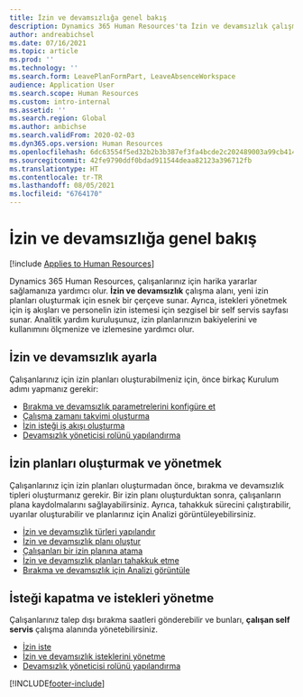 ```yaml
---
title: İzin ve devamsızlığa genel bakış
description: Dynamics 365 Human Resources'ta İzin ve devamsızlık çalışma alanı, yeni izin planları oluşturmak için esnek bir çerçeve sunar. Ayrıca, istekleri yönetmek için iş akışları ve personelin izin istemesi için sezgisel bir self servis sayfası sunar.
author: andreabichsel
ms.date: 07/16/2021
ms.topic: article
ms.prod: ''
ms.technology: ''
ms.search.form: LeavePlanFormPart, LeaveAbsenceWorkspace
audience: Application User
ms.search.scope: Human Resources
ms.custom: intro-internal
ms.assetid: ''
ms.search.region: Global
ms.author: anbichse
ms.search.validFrom: 2020-02-03
ms.dyn365.ops.version: Human Resources
ms.openlocfilehash: 6dc63554f5ed32b2b3b387ef3fa4bcde2c202489003a99cb414547e33160ac8e
ms.sourcegitcommit: 42fe9790ddf0bdad911544deaa82123a396712fb
ms.translationtype: HT
ms.contentlocale: tr-TR
ms.lasthandoff: 08/05/2021
ms.locfileid: "6764170"
---
```

# <a name="leave-and-absence-overview"></a>İzin ve devamsızlığa genel bakış

[!include [Applies to Human Resources](../includes/applies-to-hr.md)]

Dynamics 365 Human Resources, çalışanlarınız için harika yararlar sağlamanıza yardımcı olur. **İzin ve devamsızlık** çalışma alanı, yeni izin planları oluşturmak için esnek bir çerçeve sunar. Ayrıca, istekleri yönetmek için iş akışları ve personelin izin istemesi için sezgisel bir self servis sayfası sunar. Analitik yardım kuruluşunuz, izin planlarınızın bakiyelerini ve kullanımını ölçmenize ve izlemesine yardımcı olur.

## <a name="set-up-leave-and-absence"></a>İzin ve devamsızlık ayarla

Çalışanlarınız için izin planları oluşturabilmeniz için, önce birkaç Kurulum adımı yapmanız gerekir:

- [Bırakma ve devamsızlık parametrelerini konfigüre et](hr-leave-and-absence-parameters.md)
- [Çalışma zamanı takvimi oluşturma](hr-leave-and-absence-working-time-calendar.md)
- [İzin isteği iş akışı oluşturma](hr-leave-and-absence-workflow.md)
- [Devamsızlık yöneticisi rolünü yapılandırma](hr-configure-absence-manager.md)

## <a name="create-and-manage-leave-plans"></a>İzin planları oluşturmak ve yönetmek

Çalışanlarınız için izin planları oluşturmadan önce, bırakma ve devamsızlık tipleri oluşturmanız gerekir. Bir izin planı oluşturduktan sonra, çalışanların plana kaydolmalarını sağlayabilirsiniz. Ayrıca, tahakkuk sürecini çalıştırabilir, uyarılar oluşturabilir ve planlarınız için Analizi görüntüleyebilirsiniz.

- [İzin ve devamsızlık türleri yapılandır](hr-leave-and-absence-types.md)
- [İzin ve devamsızlık planı oluştur](hr-leave-and-absence-plans.md)
- [Çalışanları bir izin planına atama](hr-leave-and-absence-enroll.md)
- [İzin ve devamsızlık planları tahakkuk etme](hr-leave-and-absence-accrue.md)
- [Bırakma ve devamsızlık için Analizi görüntüle](hr-leave-and-absence-analytics.md)

## <a name="request-time-off-and-manage-requests"></a>İsteği kapatma ve istekleri yönetme

Çalışanlarınız talep dışı bırakma saatleri gönderebilir ve bunları, **çalışan self servis** çalışma alanında yönetebilirsiniz.

- [İzin iste](hr-employee-self-service-request-time-off.md)
- [İzin ve devamsızlık isteklerini yönetme](hr-employee-self-service-manage-requests.md)
- [Devamsızlık yöneticisi rolünü yapılandırma](hr-configure-absence-manager.md)



[!INCLUDE[footer-include](../includes/footer-banner.md)]
